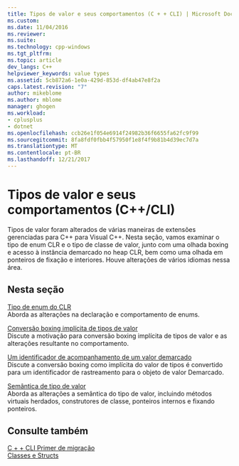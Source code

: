 ```yaml
---
title: Tipos de valor e seus comportamentos (C + + CLI) | Microsoft Docs
ms.custom: 
ms.date: 11/04/2016
ms.reviewer: 
ms.suite: 
ms.technology: cpp-windows
ms.tgt_pltfrm: 
ms.topic: article
dev_langs: C++
helpviewer_keywords: value types
ms.assetid: 5cb872a6-1e0a-429d-853d-df4ab47e8f2a
caps.latest.revision: "7"
author: mikeblome
ms.author: mblome
manager: ghogen
ms.workload:
- cplusplus
- dotnet
ms.openlocfilehash: ccb26e1f054e6914f24982b36f6655fa62fc9f99
ms.sourcegitcommit: 8fa8fdf0fbb4f57950f1e8f4f9b81b4d39ec7d7a
ms.translationtype: MT
ms.contentlocale: pt-BR
ms.lasthandoff: 12/21/2017
---
```

# <a name="value-types-and-their-behaviors-ccli"></a>Tipos de valor e seus comportamentos (C++/CLI)
Tipos de valor foram alterados de várias maneiras de extensões gerenciadas para C++ para Visual C++. Nesta seção, vamos examinar o tipo de enum CLR e o tipo de classe de valor, junto com uma olhada boxing e acesso à instância demarcado no heap CLR, bem como uma olhada em ponteiros de fixação e interiores. Houve alterações de vários idiomas nessa área.  
  
## <a name="in-this-section"></a>Nesta seção  
 [Tipo de enum do CLR](../dotnet/value-types-and-their-behaviors-cpp-cli.md)  
 Aborda as alterações na declaração e comportamento de enums.  
  
 [Conversão boxing implícita de tipos de valor](../dotnet/implicit-boxing-of-value-types.md)  
 Discute a motivação para conversão boxing implícita de tipos de valor e as alterações resultante no comportamento.  
  
 [Um identificador de acompanhamento de um valor demarcado](../dotnet/a-tracking-handle-to-a-boxed-value.md)  
 Discute a conversão boxing como implícita do valor de tipos é convertido para um identificador de rastreamento para o objeto de valor Demarcado.  
  
 [Semântica de tipo de valor](../dotnet/value-type-semantics.md)  
 Aborda as alterações a semântica do tipo de valor, incluindo métodos virtuais herdados, construtores de classe, ponteiros internos e fixando ponteiros.  
  
## <a name="see-also"></a>Consulte também  
 [C + + CLI Primer de migração](../dotnet/cpp-cli-migration-primer.md)   
 [Classes e Structs](../windows/classes-and-structs-cpp-component-extensions.md)